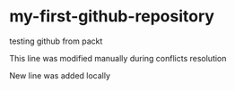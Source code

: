 # my-first-github-repository
testing github from packt

This line was modified manually during conflicts resolution

New line was added locally